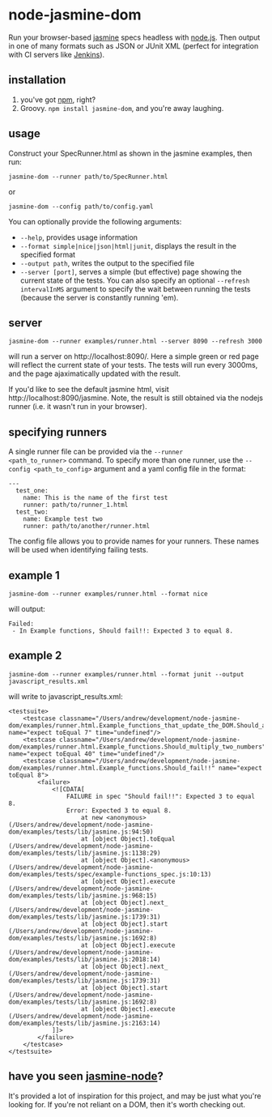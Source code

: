 node-jasmine-dom
================

Run your browser-based [jasmine][1] specs headless with [node.js][2]. Then 
output in one of many formats such as JSON or JUnit XML (perfect
for integration with CI servers like [Jenkins][3]).

installation
------------
1. you've got [npm][4], right?
2. Groovy. <code>npm install jasmine-dom</code>, and you're away laughing.

usage
-----
Construct your SpecRunner.html as shown in the jasmine examples,
then run:

    jasmine-dom --runner path/to/SpecRunner.html

or

    jasmine-dom --config path/to/config.yaml

You can optionally provide the following arguments:

 * <code>--help</code>, provides usage information
 * <code>--format simple|nice|json|html|junit</code>, displays the result in the specified format
 * <code>--output path</code>, writes the output to the specified file
 * <code>--server [port]</code>, serves a simple (but effective) page showing the current state
                                 of the tests. You can also specify an optional <code>--refresh
                                 intervalInMS</code> argument to specify the wait between running
                                 the tests (because the server is constantly running 'em).

server
------

    jasmine-dom --runner examples/runner.html --server 8090 --refresh 3000

will run a server on http://localhost:8090/. Here a simple green or red page will reflect the current state
of your tests. The tests will run every 3000ms, and the page ajaximatically updated with the result.

If you'd like to see the default jasmine html, visit http://localhost:8090/jasmine. Note, the result is still
obtained via the nodejs runner (i.e. it wasn't run in your browser).

specifying runners
------------------
A single runner file can be provided via the <code>--runner <path_to_runner></code> command. To specify more than one
runner, use the <code>--config <path_to_config></code> argument and a yaml config file in the format:

    ---
      test_one:
        name: This is the name of the first test
        runner: path/to/runner_1.html
      test_two:
        name: Example test two
        runner: path/to/another/runner.html

The config file allows you to provide names for your runners. These names will be used when identifying failing tests.

example 1
---------
    jasmine-dom --runner examples/runner.html --format nice

will output:

    Failed: 
     - In Example functions, Should fail!!: Expected 3 to equal 8.

example 2
---------

    jasmine-dom --runner examples/runner.html --format junit --output javascript_results.xml

will write to javascript_results.xml:

    <testsuite>
        <testcase classname="/Users/andrew/development/node-jasmine-dom/examples/runner.html.Example_functions_that_update_the_DOM.Should_add_two_numbers" name="expect toEqual 7" time="undefined"/>
        <testcase classname="/Users/andrew/development/node-jasmine-dom/examples/runner.html.Example_functions.Should_multiply_two_numbers" name="expect toEqual 40" time="undefined"/>
        <testcase classname="/Users/andrew/development/node-jasmine-dom/examples/runner.html.Example_functions.Should_fail!!" name="expect toEqual 8">
            <failure>
                <![CDATA[
                    FAILURE in spec "Should fail!!": Expected 3 to equal 8.
                    Error: Expected 3 to equal 8.
                        at new <anonymous> (/Users/andrew/development/node-jasmine-dom/examples/tests/lib/jasmine.js:94:50)
                        at [object Object].toEqual (/Users/andrew/development/node-jasmine-dom/examples/tests/lib/jasmine.js:1138:29)
                        at [object Object].<anonymous> (/Users/andrew/development/node-jasmine-dom/examples/tests/spec/example-functions_spec.js:10:13)
                        at [object Object].execute (/Users/andrew/development/node-jasmine-dom/examples/tests/lib/jasmine.js:968:15)
                        at [object Object].next_ (/Users/andrew/development/node-jasmine-dom/examples/tests/lib/jasmine.js:1739:31)
                        at [object Object].start (/Users/andrew/development/node-jasmine-dom/examples/tests/lib/jasmine.js:1692:8)
                        at [object Object].execute (/Users/andrew/development/node-jasmine-dom/examples/tests/lib/jasmine.js:2018:14)
                        at [object Object].next_ (/Users/andrew/development/node-jasmine-dom/examples/tests/lib/jasmine.js:1739:31)
                        at [object Object].start (/Users/andrew/development/node-jasmine-dom/examples/tests/lib/jasmine.js:1692:8)
                        at [object Object].execute (/Users/andrew/development/node-jasmine-dom/examples/tests/lib/jasmine.js:2163:14)
                ]]>
            </failure>
        </testcase>
    </testsuite>

have you seen **[jasmine-node][5]**?
------------------------------------
It's provided a lot of inspiration for this project, and may be just what
you're looking for. If you're not reliant on a DOM, then it's worth checking
out.

[1]: http://pivotal.github.com/jasmine/
[2]: http://nodejs.org/
[3]: http://jenkins-ci.org/
[4]: http://npmjs.org/
[5]: https://github.com/mhevery/jasmine-node
